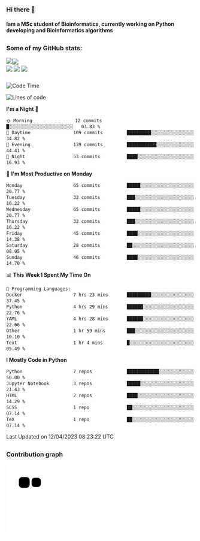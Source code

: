 ### Hi there 👋
#### Iam a MSc student of Bioinformatics, currently working on Python developing and Bioinformatics algorithms

##
### Some of my GitHub stats:

<div>
  <a href="https://github.com/AdrianoSilva19/AdrianoSilva19">
    <img heigth="180" align="left" src="https://github-readme-stats.vercel.app/api?username=AdrianoSilva19&count_private=true&include_all_comits=true&show_icons=true&theme=dracula" />
    <img heigth="180" align="center" src="https://github-readme-stats.vercel.app/api/top-langs/?username=AdrianoSilva19&langs_count=3&theme=dracula" />
  </a>
</div>

<div style="display:inline_block">
  <img align="center" heigth="30" width="30" src="https://cdn.jsdelivr.net/gh/devicons/devicon/icons/python/python-plain.svg" />
  <img align="center" heigth="30" width="30" src="https://cdn.jsdelivr.net/gh/devicons/devicon/icons/r/r-original.svg" />
  <img align="center" heigth="35" width="35" src="https://cdn.jsdelivr.net/gh/devicons/devicon/icons/neo4j/neo4j-original.svg" />
</div>

##

<!--START_SECTION:waka-->
![Code Time](http://img.shields.io/badge/Code%20Time-234%20hrs%2028%20mins-blue)

![Lines of code](https://img.shields.io/badge/From%20Hello%20World%20I%27ve%20Written-2.2%20million%20lines%20of%20code-blue)

**I'm a Night 🦉** 

```text
🌞 Morning                12 commits          █░░░░░░░░░░░░░░░░░░░░░░░░   03.83 % 
🌆 Daytime                109 commits         █████████░░░░░░░░░░░░░░░░   34.82 % 
🌃 Evening                139 commits         ███████████░░░░░░░░░░░░░░   44.41 % 
🌙 Night                  53 commits          ████░░░░░░░░░░░░░░░░░░░░░   16.93 % 
```
📅 **I'm Most Productive on Monday** 

```text
Monday                   65 commits          █████░░░░░░░░░░░░░░░░░░░░   20.77 % 
Tuesday                  32 commits          ███░░░░░░░░░░░░░░░░░░░░░░   10.22 % 
Wednesday                65 commits          █████░░░░░░░░░░░░░░░░░░░░   20.77 % 
Thursday                 32 commits          ███░░░░░░░░░░░░░░░░░░░░░░   10.22 % 
Friday                   45 commits          ████░░░░░░░░░░░░░░░░░░░░░   14.38 % 
Saturday                 28 commits          ██░░░░░░░░░░░░░░░░░░░░░░░   08.95 % 
Sunday                   46 commits          ████░░░░░░░░░░░░░░░░░░░░░   14.70 % 
```


📊 **This Week I Spent My Time On** 

```text
💬 Programming Languages: 
Docker                   7 hrs 23 mins       █████████░░░░░░░░░░░░░░░░   37.45 % 
Python                   4 hrs 29 mins       ██████░░░░░░░░░░░░░░░░░░░   22.76 % 
YAML                     4 hrs 28 mins       ██████░░░░░░░░░░░░░░░░░░░   22.66 % 
Other                    1 hr 59 mins        ███░░░░░░░░░░░░░░░░░░░░░░   10.10 % 
Text                     1 hr 4 mins         █░░░░░░░░░░░░░░░░░░░░░░░░   05.49 % 
```

**I Mostly Code in Python** 

```text
Python                   7 repos             ████████████░░░░░░░░░░░░░   50.00 % 
Jupyter Notebook         3 repos             █████░░░░░░░░░░░░░░░░░░░░   21.43 % 
HTML                     2 repos             ████░░░░░░░░░░░░░░░░░░░░░   14.29 % 
SCSS                     1 repo              ██░░░░░░░░░░░░░░░░░░░░░░░   07.14 % 
TeX                      1 repo              ██░░░░░░░░░░░░░░░░░░░░░░░   07.14 % 
```




 Last Updated on 12/04/2023 08:23:22 UTC
<!--END_SECTION:waka-->

##

### Contribution graph

![snake svg](https://github.com/AdrianoSilva19/AdrianoSilva19/blob/output/github-contribution-grid-snake.svg)







<!--

Here are some ideas to get you started:

- 🔭 I’m currently working on ...
- 🌱 I’m currently learning ...
- 👯 I’m looking to collaborate on ...
- 🤔 I’m looking for help with ...
- 💬 Ask me about ...
- 📫 How to reach me: ...
- 😄 Pronouns: ...
- ⚡ Fun fact: ...
-->
